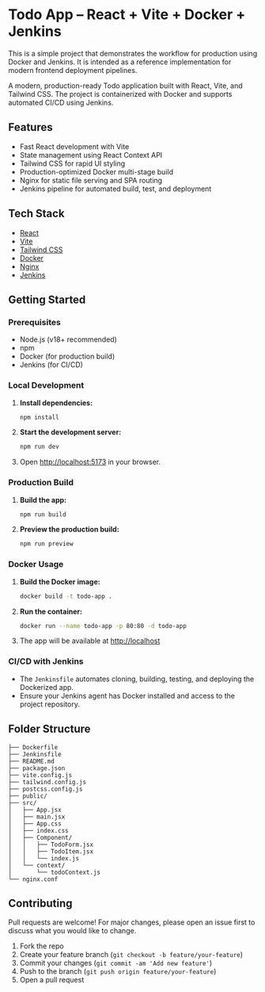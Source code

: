 # Todo App – React + Vite + Docker + Jenkins

This is a simple project that demonstrates the workflow for production using Docker and Jenkins. It is intended as a reference implementation for modern frontend deployment pipelines.

A modern, production-ready Todo application built with React, Vite, and Tailwind CSS. The project is containerized with Docker and supports automated CI/CD using Jenkins.

## Features

- Fast React development with Vite
- State management using React Context API
- Tailwind CSS for rapid UI styling
- Production-optimized Docker multi-stage build
- Nginx for static file serving and SPA routing
- Jenkins pipeline for automated build, test, and deployment

## Tech Stack

- [React](https://react.dev/)
- [Vite](https://vitejs.dev/)
- [Tailwind CSS](https://tailwindcss.com/)
- [Docker](https://www.docker.com/)
- [Nginx](https://nginx.org/)
- [Jenkins](https://www.jenkins.io/)

## Getting Started

### Prerequisites

- Node.js (v18+ recommended)
- npm
- Docker (for production build)
- Jenkins (for CI/CD)

### Local Development

1. **Install dependencies:**
   ```sh
   npm install
   ```
2. **Start the development server:**
   ```sh
   npm run dev
   ```
3. Open [http://localhost:5173](http://localhost:5173) in your browser.

### Production Build

1. **Build the app:**
   ```sh
   npm run build
   ```
2. **Preview the production build:**
   ```sh
   npm run preview
   ```

### Docker Usage

1. **Build the Docker image:**
   ```sh
   docker build -t todo-app .
   ```
2. **Run the container:**
   ```sh
   docker run --name todo-app -p 80:80 -d todo-app
   ```
3. The app will be available at [http://localhost](http://localhost)

### CI/CD with Jenkins

- The `Jenkinsfile` automates cloning, building, testing, and deploying the Dockerized app.
- Ensure your Jenkins agent has Docker installed and access to the project repository.

## Folder Structure

```
├── Dockerfile
├── Jenkinsfile
├── README.md
├── package.json
├── vite.config.js
├── tailwind.config.js
├── postcss.config.js
├── public/
├── src/
│   ├── App.jsx
│   ├── main.jsx
│   ├── App.css
│   ├── index.css
│   ├── Component/
│   │   ├── TodoForm.jsx
│   │   ├── TodoItem.jsx
│   │   └── index.js
│   └── context/
│       └── todoContext.js
└── nginx.conf
```

## Contributing

Pull requests are welcome! For major changes, please open an issue first to discuss what you would like to change.

1. Fork the repo
2. Create your feature branch (`git checkout -b feature/your-feature`)
3. Commit your changes (`git commit -am 'Add new feature'`)
4. Push to the branch (`git push origin feature/your-feature`)
5. Open a pull request
